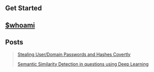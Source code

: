 ## Get Started
## [$whoami](./bio/index.html) 
## Posts
> [Stealing User/Domain Passwords and Hashes Covertly](./ADPentesting/passwords-hash-stealing.html)
>
>[Semantic Similarity Detection in questions using Deep Learning](./project/)

